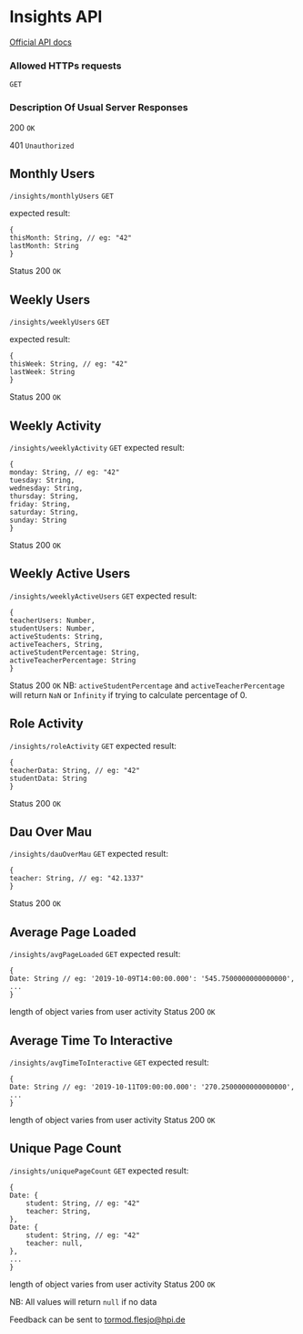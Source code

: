 # Insights API

[Official API docs](http://localhost:3030/docs/#/insights)

### Allowed HTTPs requests

`GET`

### Description Of Usual Server Responses

200 `OK`

401 `Unauthorized`

## Monthly Users

`/insights/monthlyUsers`
`GET`

expected result:

```
{
thisMonth: String, // eg: "42"
lastMonth: String
}
```

Status 200 `OK`

## Weekly Users

`/insights/weeklyUsers`
`GET`

expected result:

```
{
thisWeek: String, // eg: "42"
lastWeek: String
}
```

Status 200 `OK`

## Weekly Activity

`/insights/weeklyActivity`
`GET`
expected result:

```
{
monday: String, // eg: "42"
tuesday: String,
wednesday: String,
thursday: String,
friday: String,
saturday: String,
sunday: String
}
```

Status 200 `OK`

## Weekly Active Users

`/insights/weeklyActiveUsers`
`GET`
expected result:

```
{
teacherUsers: Number,
studentUsers: Number,
activeStudents: String,
activeTeachers, String,
activeStudentPercentage: String,
activeTeacherPercentage: String
}
```

Status 200 `OK`
NB: `activeStudentPercentage` and `activeTeacherPercentage` will return `NaN` or `Infinity` if trying to calculate percentage of 0.

## Role Activity

`/insights/roleActivity`
`GET`
expected result:

```
{
teacherData: String, // eg: "42"
studentData: String
}
```

Status 200 `OK`

## Dau Over Mau

`/insights/dauOverMau`
`GET`
expected result:

```
{
teacher: String, // eg: "42.1337"
}
```

Status 200 `OK`

## Average Page Loaded

`/insights/avgPageLoaded`
`GET`
expected result:

```
{
Date: String // eg: '2019-10-09T14:00:00.000': '545.7500000000000000',
...
}
```

length of object varies from user activity
Status 200 `OK`

## Average Time To Interactive

`/insights/avgTimeToInteractive`
`GET`
expected result:

```
{
Date: String // eg: '2019-10-11T09:00:00.000': '270.2500000000000000',
...
}
```

length of object varies from user activity
Status 200 `OK`

## Unique Page Count

`/insights/uniquePageCount`
`GET`
expected result:

```
{
Date: {
    student: String, // eg: "42"
    teacher: String,
},
Date: {
    student: String, // eg: "42"
    teacher: null,
},
...
}
```

length of object varies from user activity
Status 200 `OK`

NB: All values will return `null` if no data

Feedback can be sent to tormod.flesjo@hpi.de
